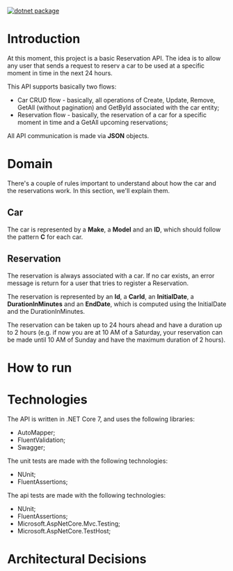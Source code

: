 [![dotnet package](https://github.com/WillRock19/CarBooking/actions/workflows/build_and_run_tests.yml/badge.svg?branch=master)](https://github.com/WillRock19/CarBooking/actions/workflows/build_and_run_tests.yml)

# Introduction

At this moment, this project is a basic Reservation API. The idea is to allow any user that sends a request to reserv a car to be used at a specific moment in time in the next 24 hours.

This API supports basically two flows:

* Car CRUD flow - basically, all operations of Create, Update, Remove, GetAll (without pagination) and GetById associated with the car entity;
* Reservation flow - basically, the reservation of a car for a specific moment in time and a GetAll upcoming reservations;

All API communication is made via **JSON** objects.

# Domain

There's a couple of rules important to understand about how the car and the reservations work. In this section, we'll explain them.

## Car

The car is represented by a **Make**, a **Model** and an **ID**, which should follow the pattern **C<number>** for each car.

## Reservation

The reservation is always associated with a car. If no car exists, an error message is return for a user that tries to register a Reservation.

The reservation is represented by an **Id**, a **CarId**, an **InitialDate**, a **DurationInMinutes** and an **EndDate**, which is computed using the InitialDate and the DurationInMinutes.

The reservation can be taken up to 24 hours ahead and have a duration up to 2 hours (e.g. if now you are at 10 AM of a Saturday, your reservation can be made until 10 AM of Sunday and have the maximum duration of 2 hours).

# How to run

<Explain how to run this project>

# Technologies

The API is written in .NET Core 7, and uses the following libraries:

* AutoMapper;
* FluentValidation;
* Swagger;

The unit tests are made with the following technologies:

* NUnit;
* FluentAssertions;

The api tests are made with the following technologies:

* NUnit;
* FluentAssertions;
* Microsoft.AspNetCore.Mvc.Testing;
* Microsoft.AspNetCore.TestHost;

# Architectural Decisions

<Explain the architectural decisions.>

